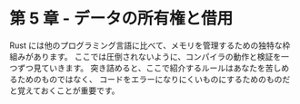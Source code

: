 # 第 5 章 - データの所有権と借用

Rust
には他のプログラミング言語に比べて、メモリを管理するための独特な枠組みがあります。
ここでは圧倒されないように、コンパイラの動作と検証を一つずつ見ていきます。
突き詰めると、ここで紹介するルールはあなたを苦しめるためのものではなく、
コードをエラーになりにくいものにするためのものだと覚えておくことが重要です。

